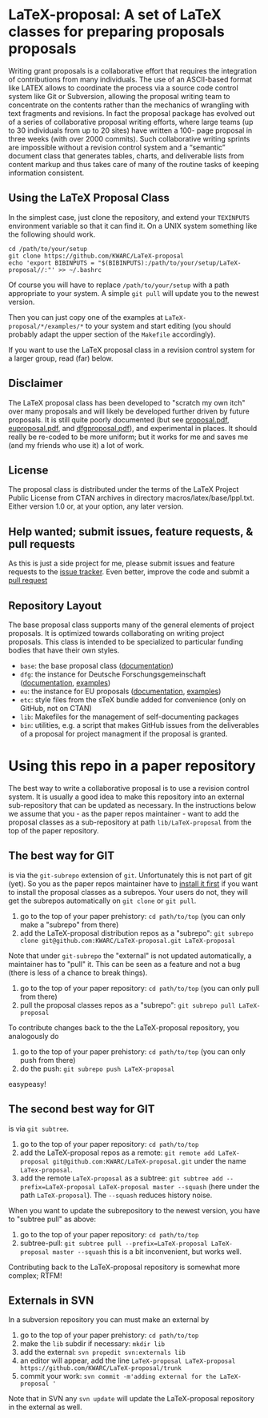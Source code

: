 # LaTeX-proposal:  A set of LaTeX classes for preparing proposals proposals

Writing grant proposals is a collaborative effort that requires the integration of
contributions from many individuals. The use of an ASCII-based format like LATEX allows to
coordinate the process via a source code control system like Git or Subversion, allowing
the proposal writing team to concentrate on the contents rather than the mechanics of
wrangling with text fragments and revisions. In fact the proposal package has evolved out
of a series of collaborative proposal writing efforts, where large teams (up to 30
individuals from up to 20 sites) have written a 100- page proposal in three weeks (with
over 2000 commits). Such collaborative writing sprints are impossible without a revision
control system and a “semantic” document class that generates tables, charts, and
deliverable lists from content markup and thus takes care of many of the routine tasks of
keeping information consistent.

## Using the LaTeX Proposal Class

In the simplest case, just clone the repository, and extend your  ```TEXINPUTS```
environment variable so that it can find it. On a UNIX system something like the following
should work. 
```
cd /path/to/your/setup
git clone https://github.com/KWARC/LaTeX-proposal
echo 'export BIBINPUTS = "$(BIBINPUTS):/path/to/your/setup/LaTeX-proposal//:"' >> ~/.bashrc
```
Of course you will have to replace ```/path/to/your/setup``` with a path appropriate to
your system. A simple ```git pull``` will update you to the newest version.

Then you can just copy one of the examples at ```LaTeX-proposal/*/examples/*``` to your
system and start editing (you should probably adapt the upper section of the
```Makefile``` accordingly).

If you want to use the LaTeX proposal class in a revision control system for a larger
group, read (far) below.

## Disclaimer

The LaTeX proposal class has been developed to "scratch my own itch" over many proposals
and will likely be developed further driven by future proposals. It is still quite poorly
documented (but see [proposal.pdf](base/proposal.pdf),
[euproposal.pdf](eu/euproposal.pdf), and [dfgproposal.pdf](dfg/dfgproposal.pdf)), and
experimental in places. It should really be re-coded to be more uniform; but it works for
me and saves me (and my friends who use it) a lot of work.

## License

The proposal class is distributed under the terms of the LaTeX Project Public License from
CTAN archives in directory macros/latex/base/lppl.txt. Either version 1.0 or, at your
option, any later version.

## Help wanted; submit issues, feature requests, & pull requests

As this is just a side project for me, please submit issues and feature requests to the
[issue tracker](issues). Even better, improve the code and submit a
[pull request](https://help.github.com/articles/about-pull-requests/)

## Repository Layout

The base proposal class supports many of the general elements of project proposals. It is
optimized towards collaborating on writing project proposals. This class is intended to be
specialized to particular funding bodies that have their own styles.

* ```base```: the base proposal class ([documentation](https://github.com/KWARC/LaTeX-proposal/tree/master/base/proposal.pdf))
* ```dfg```: the instance for Deutsche Forschungsgemeinschaft ([documentation](https://github.com/KWARC/LaTeX-proposal/tree/master/dfg/dfgproposal.pdf), [examples](https://github.com/KWARC/LaTeX-proposal/tree/master/dfg/examples))
* ```eu```: the instance for EU proposals ([documentation](https://github.com/KWARC/LaTeX-proposal/tree/master/eu/euproposal.pdf), [examples](https://github.com/KWARC/LaTeX-proposal/tree/master/eu/examples))
* ```etc```: style files from the sTeX bundle added for convenience (only on GitHub, not on CTAN)
* ```lib```: Makefiles for the management of self-documenting packages
* ```bin```: utilities, e.g. a script that makes GitHub issues from the deliverables of a proposal for project managment if the proposal is granted. 


# Using this repo in a paper repository

The best way to write a collaborative proposal is to use a revision control system. It is
usually a good idea to make this repository into an external sub-repository that can be
updated as necessary. In the instructions below we assume that you - as the paper repos
maintainer - want to add the proposal classes as a sub-repository at path
```lib/LaTeX-proposal``` from the top of the paper repository.

## The best way for GIT

is via the ```git-subrepo``` extension of ```git```. Unfortunately this is not part of git
(yet). So you as the paper repos maintainer have to
[install it first](https://github.com/git-commands/git-subrepo#readme) if you want to
install the proposal classes as a subrepos. Your users do not, they will get the subrepos
automatically on ```git clone``` or ```git pull```.

1. go to the top of your paper prehistory: ```cd path/to/top``` (you can only make a
  "subrepo" from there) 
2. add the LaTeX-proposal distribution repos as a "subrepo": ```git subrepo clone git@github.com:KWARC/LaTeX-proposal.git LaTeX-proposal```

Note that under ```git-subrepo``` the "external" is not updated automatically, a
maintainer has to "pull" it. This can be seen as a feature and not a bug (there is less of
a chance to break things).

1. go to the top of your paper repository: ```cd path/to/top``` (you can only pull from there)
2. pull the proposal classes repos as a "subrepo": ```git subrepo pull LaTeX-proposal```

To contribute changes back to the the LaTeX-proposal  repository, you analogously do 

1. go to the top of your paper prehistory: ```cd path/to/top``` (you can only push from there)
2. do the push: ```git subrepo push LaTeX-proposal```

easypeasy!

## The second best way for GIT
is via ```git subtree```. 

1. go to the top of your paper repository: ```cd path/to/top```
2. add the LaTeX-proposal  repos as a remote: ```git remote add LaTeX-proposal
    git@github.com:KWARC/LaTeX-proposal.git``` under the name ```LaTex-proposal```.
3. add the remote ```LaTeX-proposal```  as a subtree: ```git subtree add --prefix=LaTeX-proposal LaTeX-proposal master --squash```
  (here under the path ```LaTeX-proposal```). The ```--squash``` reduces history noise. 

When you want to update the subrepository to the newest version, you have to "subtree
pull" as above: 

1. go to the top of your paper repository: ```cd path/to/top```
2. subtree-pull: ```git subtree pull --prefix=LaTeX-proposal LaTeX-proposal master --squash```
  this is a bit inconvenient, but works well.

Contributing back to the LaTeX-proposal  repository is somewhat more complex; RTFM!

## Externals in SVN
In a subversion repository you can must make an external by

1. go to the top of your paper prehistory: ```cd path/to/top```
2. make the ```lib``` subdir if necessary: ```mkdir lib```
3. add the external: ```svn propedit svn:externals lib```
4. an editor will appear, add the line ```LaTeX-proposal LaTeX-proposal https://github.com/KWARC/LaTeX-proposal/trunk```
5. commit your work: ```svn commit -m'adding external for the LaTeX-proposal '```

Note that in SVN any ```svn update``` will update the LaTeX-proposal repository in the
external as well.

